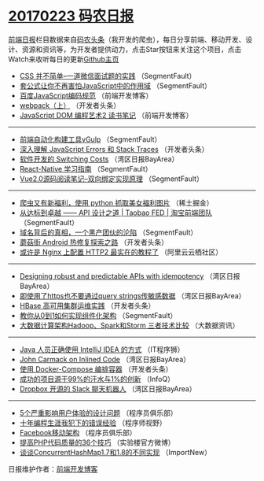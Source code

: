 # [20170223 码农日报](https://github.com/kujian/frontendDaily/blob/master/2017/02/23.md)

[前端日报](http://caibaojian.com/c/news)栏目数据来自[码农头条](http://hao.caibaojian.com/)（我开发的爬虫），每日分享前端、移动开发、设计、资源和资讯等，为开发者提供动力，点击Star按钮来关注这个项目，点击Watch来收听每日的更新[Github主页](https://github.com/kujian/frontendDaily)
* [CSS 并不简单&#8211;一道微信面试题的实践](http://hao.caibaojian.com/27358.html) （SegmentFault）
* [套公式让你不再害怕JavaScript中的作用域](http://hao.caibaojian.com/27391.html) （SegmentFault）
* [百度JavaScript编码规范](http://hao.caibaojian.com/27375.html) （前端开发博客）
* [webpack（上）](http://hao.caibaojian.com/27342.html) （开发者头条）
* [JavaScript DOM 编程艺术2 读书笔记](http://hao.caibaojian.com/27374.html) （前端开发博客）

***
* [前端自动化构建工具vGulp](http://hao.caibaojian.com/27390.html) （SegmentFault）
* [深入理解 JavaScript Errors 和 Stack Traces](http://hao.caibaojian.com/27396.html) （开发者头条）
* [软件开发的 Switching Costs](http://hao.caibaojian.com/27311.html) （湾区日报BayArea）
* [React-Native 学习指南](http://hao.caibaojian.com/27362.html) （SegmentFault）
* [Vue2.0源码阅读笔记&#8211;双向绑定实现原理](http://hao.caibaojian.com/27363.html) （SegmentFault）

***
* [爬虫又有新福利，使用 python 抓取美女福利图片](http://hao.caibaojian.com/27383.html) （稀土掘金）
* [从达标到卓越 —— API 设计之道 | Taobao FED | 淘宝前端团队](http://hao.caibaojian.com/27359.html) （SegmentFault）
* [域名背后的真相，一个黑产团伙的沦陷](http://hao.caibaojian.com/27360.html) （SegmentFault）
* [蘑菇街 Android 热修复探索之路](http://hao.caibaojian.com/27395.html) （开发者头条）
* [或许是 Nginx 上配置 HTTP2 最实在的教程了](http://hao.caibaojian.com/27323.html) （阿里云云栖社区）

***
* [Designing robust and predictable APIs with idempotency](http://hao.caibaojian.com/27317.html) （湾区日报BayArea）
* [即使用了https也不要通过query strings传敏感数据](http://hao.caibaojian.com/27318.html) （湾区日报BayArea）
* [HBase 高可用集群运维实践](http://hao.caibaojian.com/27338.html) （开发者头条）
* [教你从0到1如何实现组件化架构](http://hao.caibaojian.com/27357.html) （SegmentFault）
* [大数据计算架构Hadoop、Spark和Storm 三者技术比较](http://hao.caibaojian.com/27370.html) （大数据资讯）

***
* [Java 人员正确使用 IntelliJ IDEA 的方式](http://hao.caibaojian.com/27373.html) （IT程序狮）
* [John Carmack on Inlined Code](http://hao.caibaojian.com/27314.html) （湾区日报BayArea）
* [使用 Docker-Compose 编排容器](http://hao.caibaojian.com/27398.html) （开发者头条）
* [成功的项目源于99%的汗水与1%的创新](http://hao.caibaojian.com/27303.html) （InfoQ）
* [Dropbox 开源的 Slack 聊天机器人](http://hao.caibaojian.com/27316.html) （湾区日报BayArea）

***
* [5个严重影响用户体验的设计问题](http://hao.caibaojian.com/27335.html) （程序员俱乐部）
* [十年编程生涯我犯下的错误经验](http://hao.caibaojian.com/27366.html) （程序师视野）
* [Facebook移动架构](http://hao.caibaojian.com/27336.html) （程序员俱乐部）
* [提高PHP代码质量的36个技巧](http://hao.caibaojian.com/27368.html) （实验楼官方微博）
* [谈谈ConcurrentHashMap1.7和1.8的不同实现](http://hao.caibaojian.com/27307.html) （ImportNew）

日报维护作者：[前端开发博客](http://caibaojian.com/) 